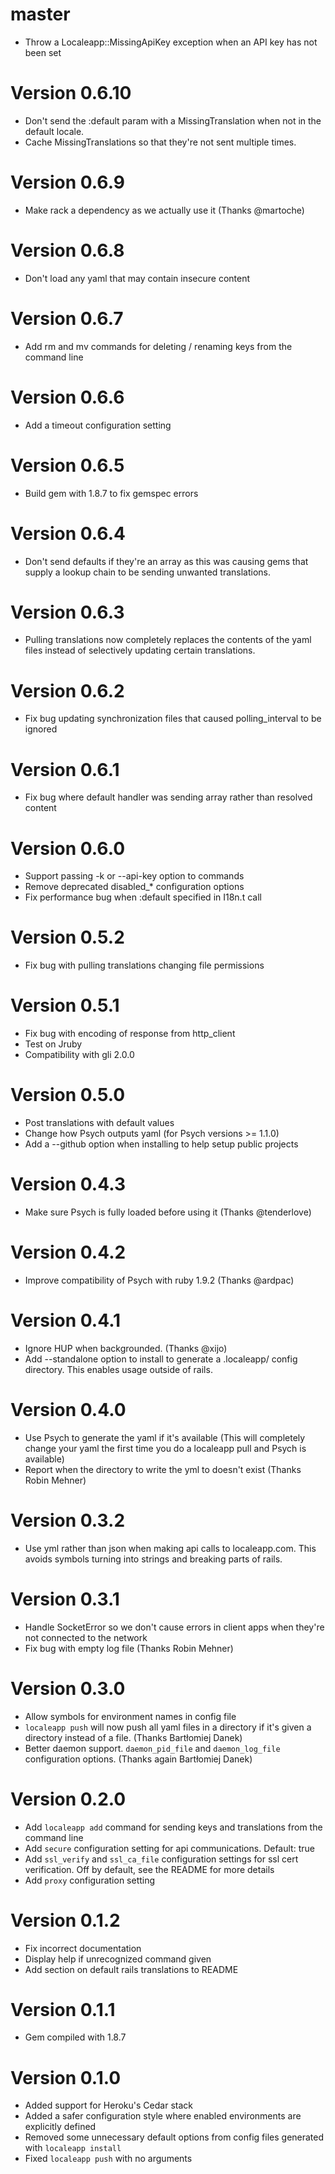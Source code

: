 # master

* Throw a Localeapp::MissingApiKey exception when an API key has not
  been set

# Version 0.6.10

* Don't send the :default param with a MissingTranslation when not in
  the default locale.
* Cache MissingTranslations so that they're not sent multiple times.

# Version 0.6.9

* Make rack a dependency as we actually use it (Thanks @martoche)

# Version 0.6.8

* Don't load any yaml that may contain insecure content

# Version 0.6.7

* Add rm and mv commands for deleting / renaming keys from the command line

# Version 0.6.6

* Add a timeout configuration setting

# Version 0.6.5

* Build gem with 1.8.7 to fix gemspec errors

# Version 0.6.4

* Don't send defaults if they're an array as this was causing gems that
  supply a lookup chain to be sending unwanted translations.

# Version 0.6.3

* Pulling translations now completely replaces the contents of the yaml
  files instead of selectively updating certain translations.

# Version 0.6.2

* Fix bug updating synchronization files that caused polling_interval to be ignored

# Version 0.6.1

* Fix bug where default handler was sending array rather than resolved content

# Version 0.6.0

* Support passing -k or --api-key option to commands
* Remove deprecated disabled_* configuration options
* Fix performance bug when :default specified in I18n.t call

# Version 0.5.2

* Fix bug with pulling translations changing file permissions

# Version 0.5.1

* Fix bug with encoding of response from http_client
* Test on Jruby
* Compatibility with gli 2.0.0

# Version 0.5.0

* Post translations with default values
* Change how Psych outputs yaml (for Psych versions >= 1.1.0)
* Add a --github option when installing to help setup public projects

# Version 0.4.3

* Make sure Psych is fully loaded before using it (Thanks @tenderlove) 

# Version 0.4.2

* Improve compatibility of Psych with ruby 1.9.2 (Thanks @ardpac)

# Version 0.4.1

* Ignore HUP when backgrounded. (Thanks @xijo)
* Add --standalone option to install to generate a .localeapp/ config
  directory. This enables usage outside of rails.

# Version 0.4.0

* Use Psych to generate the yaml if it's available (This will completely change
  your yaml the first time you do a localeapp pull and Psych is available)
* Report when the directory to write the yml to doesn't exist (Thanks Robin
  Mehner)

# Version 0.3.2

* Use yml rather than json when making api calls to localeapp.com. This avoids
  symbols turning into strings and breaking parts of rails.

# Version 0.3.1

* Handle SocketError so we don't cause errors in client apps when they're not
  connected to the network
* Fix bug with empty log file (Thanks Robin Mehner)

# Version 0.3.0

* Allow symbols for environment names in config file
* `localeapp push` will now push all yaml files in a directory if it's given a
  directory instead of a file. (Thanks Bartłomiej Danek)
* Better daemon support. `daemon_pid_file` and `daemon_log_file` configuration
  options. (Thanks again Bartłomiej Danek)

# Version 0.2.0

* Add `localeapp add` command for sending keys and translations from the command line
* Add `secure` configuration setting for api communications. Default: true
* Add `ssl_verify` and `ssl_ca_file` configuration settings for ssl cert verification.
  Off by default, see the README for more details
* Add `proxy` configuration setting

# Version 0.1.2

* Fix incorrect documentation
* Display help if unrecognized command given
* Add section on default rails translations to README

# Version 0.1.1

* Gem compiled with 1.8.7

# Version 0.1.0

* Added support for Heroku's Cedar stack
* Added a safer configuration style where enabled environments are explicitly
  defined
* Removed some unnecessary default options from config files generated with 
  `localeapp install`
* Fixed `localeapp push` with no arguments

